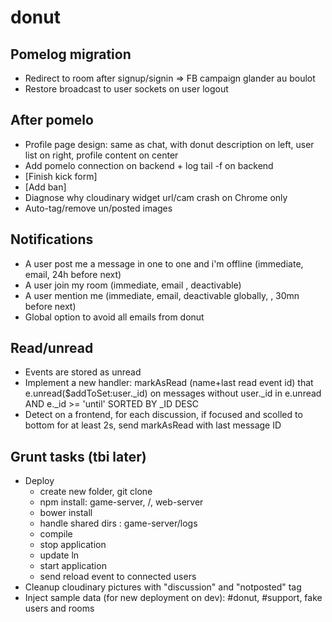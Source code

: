 donut
====

## Pomelog migration
* Redirect to room after signup/signin => FB campaign glander au boulot
* Restore broadcast to user sockets on user logout

## After pomelo
* Profile page design: same as chat, with donut description on left, user list on right, profile content on center
* Add pomelo connection on backend + log tail -f on backend
* [Finish kick form]
* [Add ban]
* Diagnose why cloudinary widget url/cam crash on Chrome only
* Auto-tag/remove un/posted images

## Notifications
* A user post me a message in one to one and i'm offline (immediate, email, 24h before next)
* A user join my room (immediate, email , deactivable)
* A user mention me (immediate, email, deactivable globally, , 30mn before next)
* Global option to avoid all emails from donut

## Read/unread
* Events are stored as unread
* Implement a new handler: markAsRead (name+last read event id) that e.unread($addToSet:user._id) on messages without user._id in e.unread AND e._id >= 'until' SORTED BY _ID DESC
* Detect on a frontend, for each discussion, if focused and scolled to bottom for at least 2s, send markAsRead with last message ID

## Grunt tasks (tbi later)
- Deploy
  - create new folder, git clone
  - npm install: game-server, /, web-server
  - bower install
  - handle shared dirs : game-server/logs
  - compile
  - stop application
  - update ln
  - start application
  - send reload event to connected users
- Cleanup cloudinary pictures with "discussion" and "notposted" tag
- Inject sample data (for new deployment on dev): #donut, #support, fake users and rooms